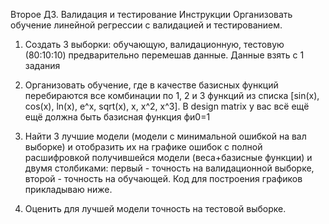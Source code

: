 Второе ДЗ. Валидация и тестирование
Инструкции
Организовать обучение линейной регрессии с валидацией и тестированием.

1) Создать 3 выборки: обучающую, валидационную, тестовую (80:10:10) предварительно перемешав данные. Данные взять с 1 задания

2) Организовать обучение, где в качестве базисных функций перебираются все комбинации по 1, 2 и 3 функций из списка [sin(x), cos(x), ln(x), e^x, sqrt(x), x, x^2, x^3]. В design matrix у вас всё ещё ещё должна быть базисная функция фи0=1

3) Найти 3 лучшие модели (модели с минимальной ошибкой на вал выборке) и отобразить их на графике ошибок с полной расшифровкой получившейся модели (веса+базисные функции) и двумя столбиками: первый - точность на валидационной выборке, второй - точность на обучающей. Код для построения графиков прикладываю ниже.

4) Оценить для лучшей модели точность на тестовой выборке. 
